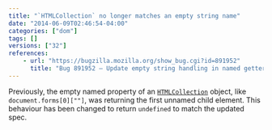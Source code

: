 ```yaml
---
title: "`HTMLCollection` no longer matches an empty string name"
date: "2014-06-09T02:46:54-04:00"
categories: ["dom"]
tags: []
versions: ["32"]
references:
    - url: "https://bugzilla.mozilla.org/show_bug.cgi?id=891952"
      title: "Bug 891952 – Update empty string handling in named getters to spec changes"
---
```

Previously, the empty named property of an [`HTMLCollection`](https://developer.mozilla.org/docs/Web/API/HTMLCollection) object, like `document.forms[0][""]`, was returning the first unnamed child element. This behaviour has been changed to return `undefined` to match the updated spec.
